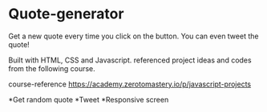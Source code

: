 # Quote-generator
Get a new quote every time you click on the button. You can even tweet the quote!

Built with HTML, CSS and Javascript. referenced project ideas and codes from the following course.

course-reference https://academy.zerotomastery.io/p/javascript-projects

*Get random quote
*Tweet
*Responsive screen
